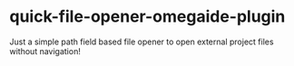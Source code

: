 # quick-file-opener-omegaide-plugin
Just a simple path field based file opener to open external project files without navigation!
